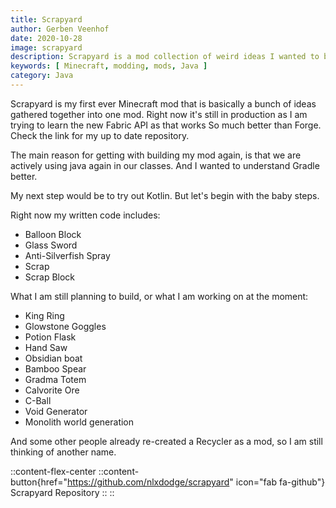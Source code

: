 ```yaml
---
title: Scrapyard
author: Gerben Veenhof
date: 2020-10-28
image: scrapyard
description: Scrapyard is a mod collection of weird ideas I wanted to build but not put in a separete mod.
keywords: [ Minecraft, modding, mods, Java ]
category: Java
---
```


Scrapyard is my first ever Minecraft mod that is basically a bunch of ideas gathered together into one mod.
Right now it's still in production as I am trying to learn the new Fabric API as that works So much better than Forge.
Check the link for my up to date repository.

The main reason for getting with building my mod again, is that we are actively using java again in our classes. And I wanted to understand Gradle better.

My next step would be to try out Kotlin. But let's begin with the baby steps.

Right now my written code includes:

- Balloon Block
- Glass Sword
- Anti-Silverfish Spray
- Scrap
- Scrap Block

What I am still planning to build, or what I am working on at the moment:

- King Ring
- Glowstone Goggles
- Potion Flask
- Hand Saw
- Obsidian boat
- Bamboo Spear
- Gradma Totem
- Calvorite Ore
- C-Ball
- Void Generator
- Monolith world generation

And some other people already re-created a Recycler as a mod, so I am still thinking of another name.

::content-flex-center
    ::content-button{href="https://github.com/nlxdodge/scrapyard" icon="fab fa-github"}
    Scrapyard Repository
    ::
::
